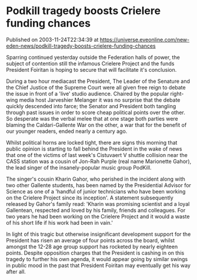 # Podkill tragedy boosts Crielere funding chances
Published on 2003-11-24T22:34:39 at https://universe.eveonline.com/new-eden-news/podkill-tragedy-boosts-crielere-funding-chances

Sparring continued yesterday outside the Federation halls of power, the subject of contention still the infamous Crielere Project and the funds President Foiritan is hoping to secure that will facilitate it's conclusion. 

During a two hour mediacast the President, The Leader of the Senature and the Chief Justice of the Supreme Court were all given free reign to debate the issue in front of a 'live' studio audience. Chaired by the popular right-wing media host Jarveshier Melanger it was no surprise that the debate quickly descended into farce; the Senator and President both tangling through past issues in order to score cheap political points over the other. So desperate was the verbal melee that at one stage both parties were blaming the Caldari-Gallente War on the other, a war that for the benefit of our younger readers, ended nearly a century ago. 

Whilst political horns are locked tight, there are signs this morning that public opinion is starting to fall behind the President in the wake of news that one of the victims of last week's Cistuvaert V shuttle collision near the CASS station was a cousin of Jon-Rah Purple (real name Marionette Gahor), the lead singer of the insanely-popular music group PodKill. 

The singer's cousin Kharin Gahor, who perished in the incident along with two other Gallente students, has been named by the Presidential Advisor for Science as one of a 'handful of junior technicians who have been working on the Crielere Project since its inception'. A statement subsequently released by Gahor's family read: 'Kharin was promising scientist and a loyal Gallentean, respected and loved by his family, friends and colleagues. For two years he had been working on the Crielere Project and it would a waste of his short life if his work had been in vain.' 

In light of this tragic but otherwise insignificant development support for the President has risen an average of four points across the board, whilst amongst the 12-28 age group support has rocketed by nearly eighteen points. Despite opposition charges that the President is cashing in on this tragedy to further his own agenda, it would appear going by similar swings in public mood in the past that President Foiritan may eventually get his way after all.
